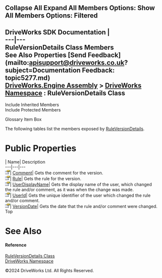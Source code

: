        

 Collapse All Expand All  Members Options: Show All  Members Options: Filtered   
---  
DriveWorks SDK Documentation  |   
---|---  
RuleVersionDetails Class Members   
See Also Properties [Send Feedback](mailto:apisupport@driveworks.co.uk?subject=Documentation Feedback: topic5277.md)  
[DriveWorks.Engine Assembly](topic2156.md) > [DriveWorks Namespace](topic2159.md) : RuleVersionDetails Class  
---  
  
Include Inherited Members    
Include Protected Members  


Glossary Item Box

The following tables list the members exposed by [RuleVersionDetails](topic5277.md).

# Public Properties

| Name| Description  
---|---|---  
![Public Property](dotnetimages/publicProperty.gif)| [Comment](topic5283.md)| Gets the comment for the version.   
![Public Property](dotnetimages/publicProperty.gif)| [Rule](topic5284.md)| Gets the rule for the version.   
![Public Property](dotnetimages/publicProperty.gif)| [UserDisplayName](topic5285.md)| Gets the display name of the user, which changed the rule and/or comment, as it was when the change was made.   
![Public Property](dotnetimages/publicProperty.gif)| [UserId](topic5286.md)| Gets the unique identifier of the user which changed the rule and/or comment.   
![Public Property](dotnetimages/publicProperty.gif)| [VersionDate](topic5287.md)| Gets the date that the rule and/or comment were changed.   
Top

# See Also

#### Reference

[RuleVersionDetails Class](topic5277.md)   
[DriveWorks Namespace](topic2159.md)

©2024 DriveWorks Ltd. All Rights Reserved.
